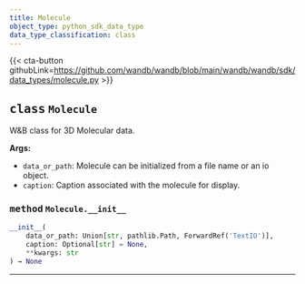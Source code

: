 ```yaml
---
title: Molecule
object_type: python_sdk_data_type
data_type_classification: class
---
```


{{< cta-button githubLink=https://github.com/wandb/wandb/blob/main/wandb/wandb/sdk/data_types/molecule.py >}}




## <kbd>class</kbd> `Molecule`
W&B class for 3D Molecular data. 



**Args:**
 
 - `data_or_path`:  Molecule can be initialized from a file name or  an io object. 
 - `caption`:  Caption associated with the molecule for display. 

### <kbd>method</kbd> `Molecule.__init__`

```python
__init__(
    data_or_path: Union[str, pathlib.Path, ForwardRef('TextIO')],
    caption: Optional[str] = None,
    **kwargs: str
) → None
```








---





